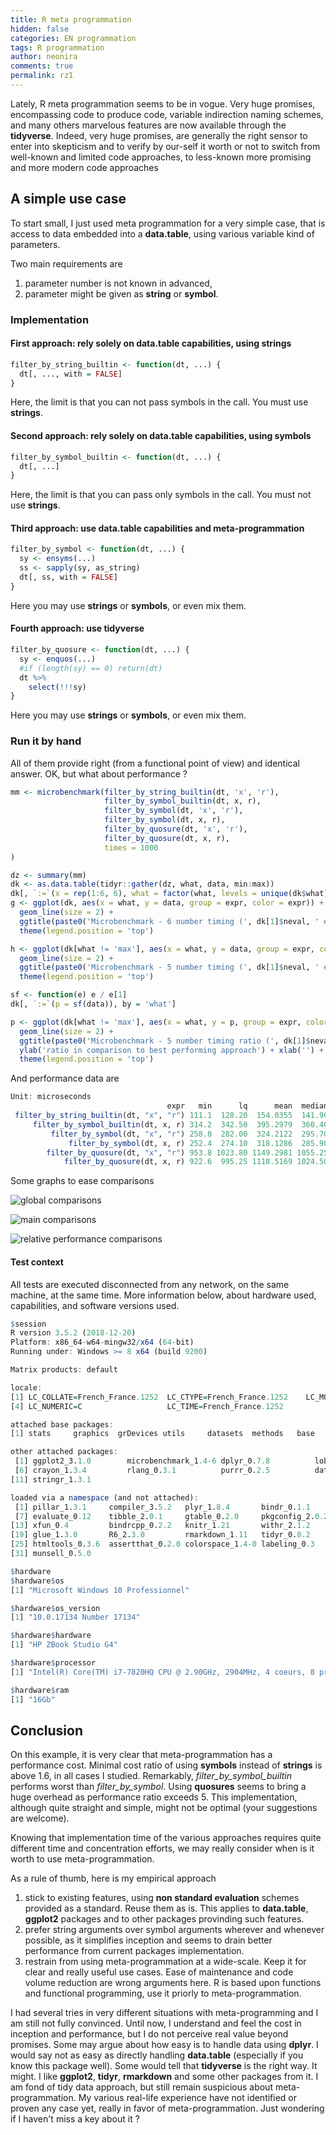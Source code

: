 ```yaml
---
title: R meta programmation
hidden: false
categories: EN programmation
tags: R programmation
author: neonira
comments: true
permalink: rz1
---
```


Lately, R meta programmation seems to be in vogue. Very huge promises, encompassing
code to produce code, variable indirection naming schemes, and many others marvelous
features are now available through the **tidyverse**. Indeed, very huge promises,
are generally the  right sensor to enter into skepticism and to verify by our-self 
it worth or not to switch from well-known and limited code approaches, to less-known more
promising and more modern code approaches

## A simple use case

To start small, I just used meta programmation for a very simple case, that is
access to data embedded into a **data.table**, using various variable kind of 
parameters. 

Two main requirements are

1. parameter number is not known in advanced,
1. parameter might be given as __string__ or __symbol__. 


### Implementation

#### First approach: rely solely on data.table capabilities, using strings

```r
filter_by_string_builtin <- function(dt, ...) {
  dt[, ..., with = FALSE]
} 
```

Here, the limit is that you can not pass symbols in the call. You must use __strings__. 

#### Second approach: rely solely on data.table capabilities, using symbols

```r
filter_by_symbol_builtin <- function(dt, ...) {
  dt[, ...]
}
```

Here, the limit is that you can pass only symbols in the call. You must not use __strings__. 

#### Third approach: use data.table capabilities and meta-programmation

```r
filter_by_symbol <- function(dt, ...) {
  sy <- ensyms(...)
  ss <- sapply(sy, as_string)
  dt[, ss, with = FALSE]
}
```

Here you may use __strings__ or __symbols__, or even mix them. 

#### Fourth approach: use tidyverse

```r
filter_by_quosure <- function(dt, ...) {
  sy <- enquos(...)
  #if (length(sy) == 0) return(dt)
  dt %>%
    select(!!!sy)
}
```

Here you may use __strings__ or __symbols__, or even mix them. 


### Run it by hand

All of them provide right (from a functional point of view) and identical answer.
OK, but what about performance ? 

```r
mm <- microbenchmark(filter_by_string_builtin(dt, 'x', 'r'),
                     filter_by_symbol_builtin(dt, x, r),
                     filter_by_symbol(dt, 'x', 'r'),
                     filter_by_symbol(dt, x, r),
                     filter_by_quosure(dt, 'x', 'r'),
                     filter_by_quosure(dt, x, r),
                     times = 1000
)

dz <- summary(mm)
dk <- as.data.table(tidyr::gather(dz, what, data, min:max))
dk[, `:=`(x = rep(1:6, 6), what = factor(what, levels = unique(dk$what), ordered = TRUE))]
g <- ggplot(dk, aes(x = what, y = data, group = expr, color = expr)) + 
  geom_line(size = 2) +
  ggtitle(paste0('Microbenchmark - 6 number timing (', dk[1]$neval, ' evaluations)')) + 
  theme(legend.position = 'top')

h <- ggplot(dk[what != 'max'], aes(x = what, y = data, group = expr, color = expr)) + 
  geom_line(size = 2) +
  ggtitle(paste0('Microbenchmark - 5 number timing (', dk[1]$neval, ' evaluations)')) + 
  theme(legend.position = 'top')

sf <- function(e) e / e[1]
dk[, `:=`(p = sf(data)), by = 'what']

p <- ggplot(dk[what != 'max'], aes(x = what, y = p, group = expr, color = expr)) + 
  geom_line(size = 2) +
  ggtitle(paste0('Microbenchmark - 5 number timing ratio (', dk[1]$neval, ' evaluations)')) + 
  ylab('ratio in comparison to best performing approach') + xlab('') + 
  theme(legend.position = 'top')
```

And performance data are 
```r
Unit: microseconds
                                   expr   min      lq      mean  median      uq    max neval
 filter_by_string_builtin(dt, "x", "r") 111.1  128.20  154.0355  141.90  158.95  978.2  1000
     filter_by_symbol_builtin(dt, x, r) 314.2  342.50  395.2979  360.40  392.30 8550.7  1000
         filter_by_symbol(dt, "x", "r") 258.8  282.00  324.2122  295.70  324.55 3856.1  1000
             filter_by_symbol(dt, x, r) 252.4  274.10  318.1286  285.90  309.30 3847.1  1000
        filter_by_quosure(dt, "x", "r") 953.8 1023.80 1149.2981 1055.25 1107.05 4817.4  1000
            filter_by_quosure(dt, x, r) 922.6  995.25 1118.5169 1024.50 1074.30 4728.6  10003
```

Some graphs to ease comparisons

![global comparisons](/images/r/metaprog/g.png)

![main comparisons](/images/r/metaprog/h.png)

![relative performance comparisons](/images/r/metaprog/i.png)

#### Test context

All tests are executed disconnected from any network, on the same machine, at the same time.
More information below, about hardware used, capabilities, and software versions used.

```r
$session
R version 3.5.2 (2018-12-20)
Platform: x86_64-w64-mingw32/x64 (64-bit)
Running under: Windows >= 8 x64 (build 9200)

Matrix products: default

locale:
[1] LC_COLLATE=French_France.1252  LC_CTYPE=French_France.1252    LC_MONETARY=French_France.1252
[4] LC_NUMERIC=C                   LC_TIME=French_France.1252    

attached base packages:
[1] stats     graphics  grDevices utils     datasets  methods   base     

other attached packages:
 [1] ggplot2_3.1.0        microbenchmark_1.4-6 dplyr_0.7.8          lobstr_1.0.1         Rcpp_1.0.0          
 [6] crayon_1.3.4         rlang_0.3.1          purrr_0.2.5          data.table_1.11.8    lubridate_1.7.4     
[11] stringr_1.3.1       

loaded via a namespace (and not attached):
 [1] pillar_1.3.1     compiler_3.5.2   plyr_1.8.4       bindr_0.1.1      tools_3.5.2      digest_0.6.18   
 [7] evaluate_0.12    tibble_2.0.1     gtable_0.2.0     pkgconfig_2.0.2  rstudioapi_0.9.0 yaml_2.2.0      
[13] xfun_0.4         bindrcpp_0.2.2   knitr_1.21       withr_2.1.2      grid_3.5.2       tidyselect_0.2.5
[19] glue_1.3.0       R6_2.3.0         rmarkdown_1.11   tidyr_0.8.2      magrittr_1.5     scales_1.0.0    
[25] htmltools_0.3.6  assertthat_0.2.0 colorspace_1.4-0 labeling_0.3     stringi_1.2.4    lazyeval_0.2.1  
[31] munsell_0.5.0   

$hardware
$hardware$os
[1] "Microsoft Windows 10 Professionnel"

$hardware$os_version
[1] "10.0.17134 Number 17134"

$hardware$hardware
[1] "HP ZBook Studio G4"

$hardware$processor
[1] "Intel(R) Core(TM) i7-7820HQ CPU @ 2.90GHz, 2904MHz, 4 coeurs, 8 processeurs logiques"

$hardware$ram
[1] "16Gb"
```

## Conclusion

On this example, it is very clear that meta-programmation has a performance cost. 
Minimal cost ratio of using __symbols__ instead of __strings__ is above 1.6, in all cases
I studied. Remarkably, <i>filter_by_symbol_builtin</i> performs worst than <i>filter_by_symbol</i>.
Using **quosures** seems to bring a huge overhead as performance ratio exceeds 5. This implementation, although quite straight and simple, might not be optimal (your suggestions are welcome).

Knowing that implementation time of the various approaches requires quite different time and concentration efforts, we may really consider when is it worth to use meta-programmation. 

As a rule of thumb, here is my empirical approach

1. stick to existing features, using **non standard evaluation** schemes provided as a standard. Reuse them as is. This applies to **data.table**, **ggplot2** packages and to other packages provinding such features. 
2. prefer string arguments over symbol arguments wherever and whenever possible, as it simplifies inception and seems to drain better performance from current packages implementation. 
3. restrain from using meta-programmation at a wide-scale. Keep it for clear and really useful use cases. Ease of maintenance and code volume reduction are wrong arguments here. R is based upon functions and functional programming, use it priorly to meta-programmation. 

I had several tries in very different situations with meta-programming and I am still not fully convinced. Until now, I understand and feel the cost in inception and performance, but I do not perceive real value beyond  promises. Some may argue about how easy is to handle data using **dplyr**. I would say not as easy as directly handling **data.table** (especially if you know this package well).
Some would tell that **tidyverse** is the right way. It might. I like **ggplot2**, **tidyr**, **rmarkdown** and some other packages from it. I am fond of tidy data approach, but still remain suspicious about meta-programmation. My various real-life experience have not identified or proven any case yet, really in favor of meta-programmation. Just wondering if I haven't miss a key about it ? 



